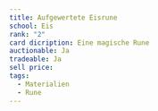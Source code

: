```yaml
---
title: Aufgewertete Eisrune
school: Eis
rank: "2"
card dicription: Eine magische Rune
auctionable: Ja
tradeable: Ja
sell price: 
tags:
  - Materialien
  - Rune
---
```

